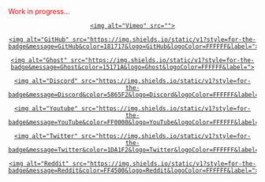 <p style="color: red; ">Work in progress...</p>

<div align="center">
  <a href="">

    <img alt="Vimeo" src="">

  </a>
  <a href="">

    <img alt="GitHub" src="https://img.shields.io/static/v1?style=for-the-badge&message=GitHub&color=181717&logo=GitHub&logoColor=FFFFFF&label=">

  </a>
  <a href="">

    <img alt="Ghost" src="https://img.shields.io/static/v1?style=for-the-badge&message=Ghost&color=15171A&logo=Ghost&logoColor=FFFFFF&label=">

  </a>
  <a href="">

    <img alt="Discord" src="https://img.shields.io/static/v1?style=for-the-badge&message=Discord&color=5865F2&logo=Discord&logoColor=FFFFFF&label=">

  </a>
  <a href="">

    <img alt="Youtube" src="https://img.shields.io/static/v1?style=for-the-badge&message=YouTube&color=FF0000&logo=YouTube&logoColor=FFFFFF&label=">

  </a>
  <a href="">

    <img alt="Twitter" src="https://img.shields.io/static/v1?style=for-the-badge&message=Twitter&color=1DA1F2&logo=Twitter&logoColor=FFFFFF&label=">

  </a>
  <a href="">

    <img alt="Reddit" src="https://img.shields.io/static/v1?style=for-the-badge&message=Reddit&color=FF4500&logo=Reddit&logoColor=FFFFFF&label=">

  </a>
</div>
